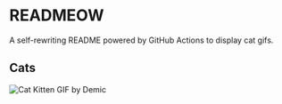 # READMEOW

A self-rewriting README powered by GitHub Actions to display cat gifs.

## Cats

![Cat Kitten GIF by Demic](https://media3.giphy.com/media/3oriO0OEd9QIDdllqo/200.gif?cid=9acd02dapn8t42qlbzcw577j9jgmdqzi034kry8twn51ltht&ep=v1_gifs_search&rid=200.gif&ct=g)
